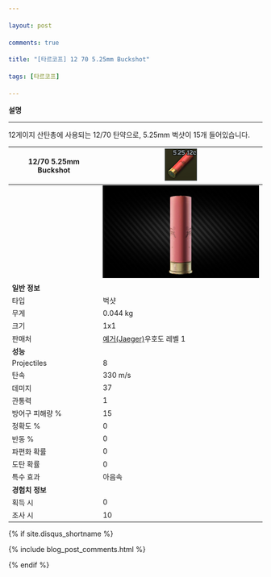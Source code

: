 ```yaml
---

layout: post

comments: true

title: "[타르코프] 12 70 5.25mm Buckshot"

tags: [타르코프]

---
```


**설명**
_ _ _
12게이지 산탄총에 사용되는 12/70 탄약으로, 5.25mm 벅샷이 15개 들어있습니다.


|12/70 5.25mm Buckshot|![12/70 5.25mm Buckshot](/assets/image/tarkov/bullet/1270525BuckshotIcon.png)|
|--|--|
||![12/70 5.25mm Buckshot](/assets/image/tarkov/bullet/12x70BUCKSHOTIMAGE.png)|
|**일반 정보**|
|타입|벅샷|
|무게|0.044 kg|
|크기|1x1|
|판매처|[예거(Jaeger)](https://)우호도 레벨 1|
|**성능**|
|Projectiles|8|
|탄속|330 m/s|
|데미지|37|
|관통력|1|
|방어구 피해량 %|15|
|정확도 %|0|
|반동 %|0|
|파편화 확률|0|
|도탄 확률|0|
|특수 효과|아음속|
|**경험치 정보**|
|획득 시|0|
|조사 시|10|


{% if site.disqus_shortname %}

<div class="comments">

  {% include blog_post_comments.html %}

</div>

{% endif %}



<div id="disqus_thread"></div>